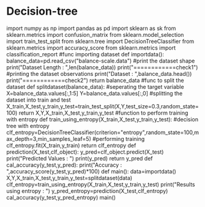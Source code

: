# Decision-tree
import numpy as np
import pandas as pd
import sklearn as sk
from sklearn.metrics import confusion_matrix
from sklearn.model_selection import train_test_split
from sklearn.tree import DecisionTreeClassifier
from sklearn.metrics import accuracy_score
from sklearn.metrics import classification_report
#func importing dataset
def importdata():
      balance_data=pd.read_csv("balance-scale.data")
      #print the dataset shape
      print("Dataset Length : ",len(balance_data))
      print("============check1")
      #printing the dataset observations
      print("Dataset : ",balance_data.head())
      print("============check2")
      return balance_data
#func to split the dataset
def splitdataset(balance_data):
      #seperating the target variable
      X=balance_data.values[:,1:5]
      Y=balance_data.values[:,0]
      #splitting the dataset into train and test
      X_train,X_test,y_train,y_test=train_test_split(X,Y,test_size=0.3,random_state=100)
      return X,Y,X_train,X_test,y_train,y_test
#function to perform training with entropy
def train_using_entropy(X_train,X_test,y_train,y_test):
      #decision tree with entropy clf_entropy=DecisionTreeClassifier(criterion="entropy",random_state=100,max_depth=3,min_samples_leaf=5)
      #performing training
      clf_entropy.fit(X_train,y_train)
      return clf_entropy
def prediction(X_test,clf_object):
      y_pred=clf_object.predict(X_test)
      print("Predicted Values : ")
      print(y_pred)
      return y_pred
def cal_accuracy(y_test,y_pred):
      print("Accuracy : ",accuracy_score(y_test,y_pred)*100)
def main():
      data=importdata()
      X,Y,X_train,X_test,y_train,y_test=splitdataset(data)
      clf_entropy=train_using_entropy(X_train,X_test,y_train,y_test)
      print("Results using entropy : ")
      y_pred_entropy=prediction(X_test,clf_entropy)
      cal_accuracy(y_test,y_pred_entropy)
main()
